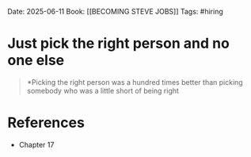 Date: 2025-06-11
Book: [[BECOMING STEVE JOBS]]
Tags: #hiring

# Just pick the right person and no one else

>*Picking the right person was a hundred times better than picking somebody who was a little short of being right
# References 
- Chapter 17